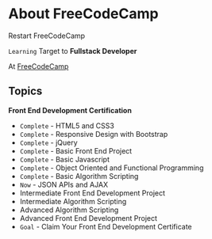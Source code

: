 # About FreeCodeCamp

Restart FreeCodeCamp 

`Learning` Target to **Fullstack Developer**

At [FreeCodeCamp](https://www.freecodecamp.org/)

## Topics

**Front End Development Certification**

- `Complete` - HTML5 and CSS3
- `Complete` - Responsive Design with Bootstrap
- `Complete` - jQuery
- `Complete` - Basic Front End Project
- `Complete` - Basic Javascript
- `Complete` - Object Oriented and Functional Programming
- `Complete` - Basic Algorithm Scripting
- `Now` - JSON APIs and AJAX
- Intermediate Front End Development Project
- Intermediate Algorithm Scripting
- Advanced Algorithm Scripting
- Advanced Front End Development Project
- `Goal` - Claim Your Front End Development Certificate